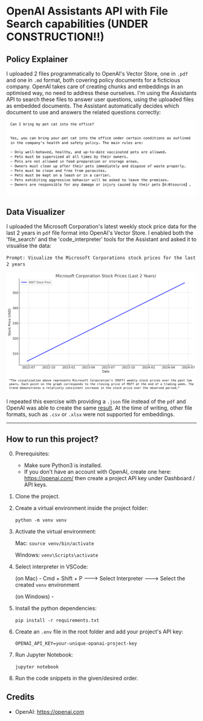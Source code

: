 #  OpenAI Assistants API with File Search capabilities (UNDER CONSTRUCTION!!)

## Policy Explainer

I uploaded 2 files programmatically to OpenAI's Vector Store, one in `.pdf` and one in `.md` format, both covering policy documents for a ficticious company. OpenAI takes care of creating chunks and embeddings in an optimised way, no need to address these ourselves.
I'm using the Assistants API to search these files to answer user questions, using the uploaded files as embedded documents. The Assistant automatically decides which document to use and answers the related questions correctly:


![policy-answer](policy-answer.png)



## Data Visualizer

I uploaded the Microsoft Corporation's latest weekly stock price data for the last 2 years in `pdf` file format into OpenAI's Vector Store.
I enabled both the 'file_search' and the 'code_interpreter' tools for the Assistant and asked it to visualise the data:

`Prompt: Visualize the Microsoft Corporations stock prices for the last 2 years`

![visual_from_pdf](visual_from_pdf.png)
![visual_description](visual-description.png)

I repeated this exercise with providing a `.json` file instead of the `pdf` and OpenAI was able to create the same [result](visual_from_json.png). At the time of writing, other file formats, such as `.csv` or `.xlsx` were not supported for embeddings.

---

## How to run this project?

0. Prerequisites:

   - Make sure Python3 is installed.
   - If you don't have an account with OpenAI, create one here: https://openai.com/ then create a project API key under Dashboard / API keys.

1. Clone the project.

2. Create a virtual environment inside the project folder:

   `python -m venv venv`

3. Activate the virtual environment:

   Mac: `source venv/bin/activate`

   Windows: `venv\Scripts\activate`

4. Select interpreter in VSCode:

   (on Mac) - Cmd + Shift + P  ---> Select Interpreter ---> Select the created `venv` environment

   (on Windows) - 

5. Install the python dependencies:

   `pip install -r requirements.txt`


6. Create an `.env` file in the root folder and add your project's API key:

   ```
   OPENAI_API_KEY=your-unique-opanai-project-key
   ```

7. Run Jupyter Notebook:

   `jupyter notebook`

8. Run the code snippets in the given/desired order.


## Credits


- OpenAI: https://openai.com
